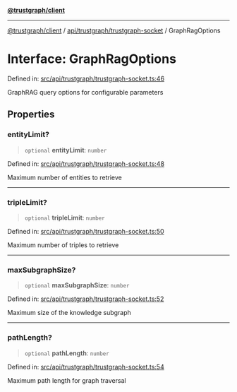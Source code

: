 [**@trustgraph/client**](../../../../README.md)

***

[@trustgraph/client](../../../../README.md) / [api/trustgraph/trustgraph-socket](../README.md) / GraphRagOptions

# Interface: GraphRagOptions

Defined in: [src/api/trustgraph/trustgraph-socket.ts:46](https://github.com/trustgraph-ai/trustgraph-ts-client/blob/24d0d0886a310c1fecf9e6fc95cd3a24cf32c92e/src/api/trustgraph/trustgraph-socket.ts#L46)

GraphRAG query options for configurable parameters

## Properties

### entityLimit?

> `optional` **entityLimit**: `number`

Defined in: [src/api/trustgraph/trustgraph-socket.ts:48](https://github.com/trustgraph-ai/trustgraph-ts-client/blob/24d0d0886a310c1fecf9e6fc95cd3a24cf32c92e/src/api/trustgraph/trustgraph-socket.ts#L48)

Maximum number of entities to retrieve

***

### tripleLimit?

> `optional` **tripleLimit**: `number`

Defined in: [src/api/trustgraph/trustgraph-socket.ts:50](https://github.com/trustgraph-ai/trustgraph-ts-client/blob/24d0d0886a310c1fecf9e6fc95cd3a24cf32c92e/src/api/trustgraph/trustgraph-socket.ts#L50)

Maximum number of triples to retrieve

***

### maxSubgraphSize?

> `optional` **maxSubgraphSize**: `number`

Defined in: [src/api/trustgraph/trustgraph-socket.ts:52](https://github.com/trustgraph-ai/trustgraph-ts-client/blob/24d0d0886a310c1fecf9e6fc95cd3a24cf32c92e/src/api/trustgraph/trustgraph-socket.ts#L52)

Maximum size of the knowledge subgraph

***

### pathLength?

> `optional` **pathLength**: `number`

Defined in: [src/api/trustgraph/trustgraph-socket.ts:54](https://github.com/trustgraph-ai/trustgraph-ts-client/blob/24d0d0886a310c1fecf9e6fc95cd3a24cf32c92e/src/api/trustgraph/trustgraph-socket.ts#L54)

Maximum path length for graph traversal
